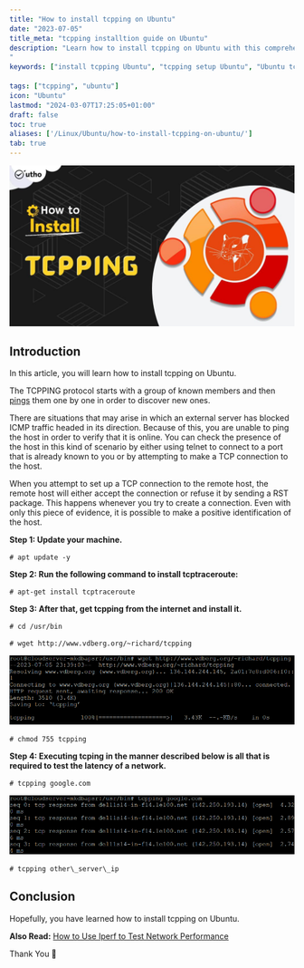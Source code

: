 ```yaml
---
title: "How to install tcpping on Ubuntu"
date: "2023-07-05"
title_meta: "tcpping installtion guide on Ubuntu"
description: "Learn how to install tcpping on Ubuntu with this comprehensive guide. Follow these step-by-step instructions to set up tcpping, a utility for measuring TCP latency and response times, on your Ubuntu system for effective network diagnostics and monitoring.
"
keywords: ["install tcpping Ubuntu", "tcpping setup Ubuntu", "Ubuntu tcpping installation guide", "network diagnostics tool Ubuntu", "Ubuntu tcpping tutorial", "tcpping installation steps Ubuntu", "network monitoring Ubuntu", "tcpping Ubuntu instructions"]

tags: ["tcpping", "ubuntu"]
icon: "Ubuntu"
lastmod: "2024-03-07T17:25:05+01:00"
draft: false
toc: true
aliases: ['/Linux/Ubuntu/how-to-install-tcpping-on-ubuntu/']
tab: true
---
```


![How to install tcpping on Ubuntu](images/How-to-install-tcpping-on-Ubuntu-1-1024x576.jpg)

## Introduction

In this article, you will learn how to install tcpping on Ubuntu.

The TCPPING protocol starts with a group of known members and then [pings](https://en.wikipedia.org/wiki/Ping_(networking_utility)) them one by one in order to discover new ones.

There are situations that may arise in which an external server has blocked ICMP traffic headed in its direction. Because of this, you are unable to ping the host in order to verify that it is online. You can check the presence of the host in this kind of scenario by either using telnet to connect to a port that is already known to you or by attempting to make a TCP connection to the host.

When you attempt to set up a TCP connection to the remote host, the remote host will either accept the connection or refuse it by sending a RST package. This happens whenever you try to create a connection. Even with only this piece of evidence, it is possible to make a positive identification of the host.

**Step 1: Update your machine.**

```
# apt update -y

```

**Step 2: Run the following command to install tcptraceroute:**

```
# apt-get install tcptraceroute

```

**Step 3: After that, get tcpping from the internet and install it.**

```
# cd /usr/bin

```

```
# wget http://www.vdberg.org/~richard/tcpping

```

![install tcpping on Ubuntu](images/image-1200.png)

```
# chmod 755 tcpping

```

**Step 4: Executing tcping in the manner described below is all that is required to test the latency of a network.**

```
# tcpping google.com

```

![How to install tcpping on Ubuntu](images/image-1199.png)

```
# tcpping other\_server\_ip

```

## Conclusion

Hopefully, you have learned how to install tcpping on Ubuntu.

**Also Read:** [How to Use Iperf to Test Network Performance](https://utho.com/docs/tutorial/how-to-use-iperf-to-test-network-performance/)

Thank You 🙂
